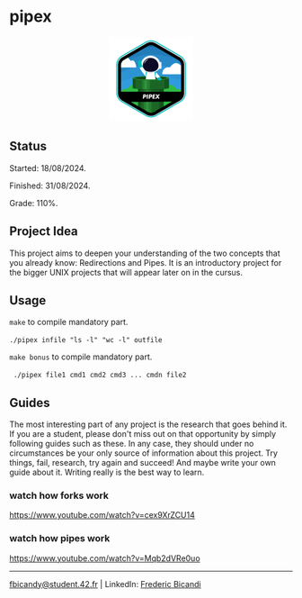 # pipex 

<p align="center">
  <img src="https://github.com/FreddyBicandy50/FreddyBicandy50/blob/main/42_badges/pipexe.png" alt="pipex project badge"/>
</p>

## Status
Started: 18/08/2024.

Finished: 31/08/2024.

Grade: 110%.

## Project Idea
This project aims to deepen your understanding of the two concepts that you already know: Redirections and Pipes. It is an introductory project for the bigger UNIX projects that will appear later on in the cursus.

## Usage
``make`` to compile mandatory part.

``./pipex infile "ls -l" "wc -l" outfile``


``make bonus`` to compile mandatory part.

`` ./pipex file1 cmd1 cmd2 cmd3 ... cmdn file2``

## Guides

The most interesting part of any project is the research that goes behind it. If you are a student, please don't miss out on that opportunity by simply following guides such as these. In any case, they should under no circumstances be your only source of information about this project. Try things, fail, research, try again and succeed! And maybe write your own guide about it. Writing really is the best way to learn.

### watch how forks work

https://www.youtube.com/watch?v=cex9XrZCU14

### watch how pipes work

https://www.youtube.com/watch?v=Mqb2dVRe0uo

---
fbicandy@student.42.fr | LinkedIn: [Frederic Bicandi](https://www.linkedin.com/in/fredericbicandi/)
